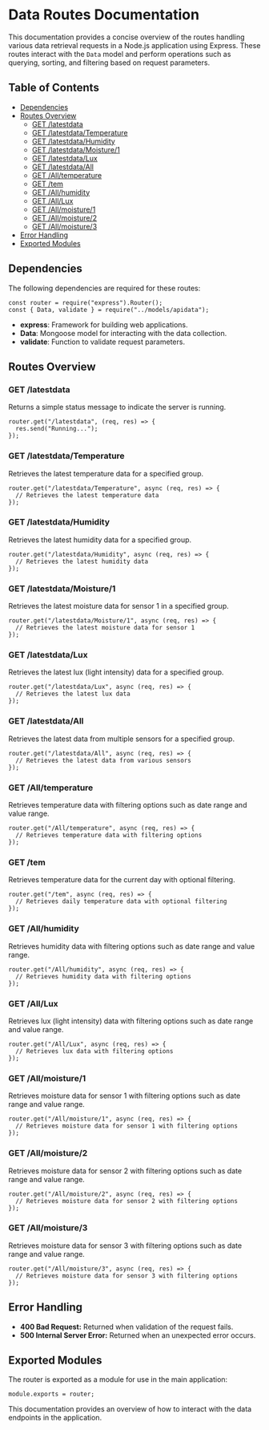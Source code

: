 # Data Routes Documentation

This documentation provides a concise overview of the routes handling various data retrieval requests in a Node.js application using Express. These routes interact with the `Data` model and perform operations such as querying, sorting, and filtering based on request parameters.

## Table of Contents

- [Dependencies](#dependencies)
- [Routes Overview](#routes-overview)
  - [GET /latestdata](#get-latestdata)
  - [GET /latestdata/Temperature](#get-latestdata-temperature)
  - [GET /latestdata/Humidity](#get-latestdata-humidity)
  - [GET /latestdata/Moisture/1](#get-latestdata-moisture1)
  - [GET /latestdata/Lux](#get-latestdata-lux)
  - [GET /latestdata/All](#get-latestdata-all)
  - [GET /All/temperature](#get-all-temperature)
  - [GET /tem](#get-tem)
  - [GET /All/humidity](#get-all-humidity)
  - [GET /All/Lux](#get-all-lux)
  - [GET /All/moisture/1](#get-all-moisture1)
  - [GET /All/moisture/2](#get-all-moisture2)
  - [GET /All/moisture/3](#get-all-moisture3)
- [Error Handling](#error-handling)
- [Exported Modules](#exported-modules)

## Dependencies

The following dependencies are required for these routes:

```
const router = require("express").Router();
const { Data, validate } = require("../models/apidata");
```

- **express**: Framework for building web applications.
- **Data**: Mongoose model for interacting with the data collection.
- **validate**: Function to validate request parameters.

## Routes Overview

### GET /latestdata

Returns a simple status message to indicate the server is running.

```
router.get("/latestdata", (req, res) => {
  res.send("Running...");
});
```

### GET /latestdata/Temperature

Retrieves the latest temperature data for a specified group.

```
router.get("/latestdata/Temperature", async (req, res) => {
  // Retrieves the latest temperature data
});
```

### GET /latestdata/Humidity

Retrieves the latest humidity data for a specified group.

```
router.get("/latestdata/Humidity", async (req, res) => {
  // Retrieves the latest humidity data
});
```

### GET /latestdata/Moisture/1

Retrieves the latest moisture data for sensor 1 in a specified group.

```
router.get("/latestdata/Moisture/1", async (req, res) => {
  // Retrieves the latest moisture data for sensor 1
});
```

### GET /latestdata/Lux

Retrieves the latest lux (light intensity) data for a specified group.

```
router.get("/latestdata/Lux", async (req, res) => {
  // Retrieves the latest lux data
});
```

### GET /latestdata/All

Retrieves the latest data from multiple sensors for a specified group.

```
router.get("/latestdata/All", async (req, res) => {
  // Retrieves the latest data from various sensors
});
```

### GET /All/temperature

Retrieves temperature data with filtering options such as date range and value range.

```
router.get("/All/temperature", async (req, res) => {
  // Retrieves temperature data with filtering options
});
```

### GET /tem

Retrieves temperature data for the current day with optional filtering.

```
router.get("/tem", async (req, res) => {
  // Retrieves daily temperature data with optional filtering
});
```

### GET /All/humidity

Retrieves humidity data with filtering options such as date range and value range.

```
router.get("/All/humidity", async (req, res) => {
  // Retrieves humidity data with filtering options
});
```

### GET /All/Lux

Retrieves lux (light intensity) data with filtering options such as date range and value range.

```
router.get("/All/Lux", async (req, res) => {
  // Retrieves lux data with filtering options
});
```

### GET /All/moisture/1

Retrieves moisture data for sensor 1 with filtering options such as date range and value range.

```
router.get("/All/moisture/1", async (req, res) => {
  // Retrieves moisture data for sensor 1 with filtering options
});
```

### GET /All/moisture/2

Retrieves moisture data for sensor 2 with filtering options such as date range and value range.

```
router.get("/All/moisture/2", async (req, res) => {
  // Retrieves moisture data for sensor 2 with filtering options
});
```

### GET /All/moisture/3

Retrieves moisture data for sensor 3 with filtering options such as date range and value range.

```
router.get("/All/moisture/3", async (req, res) => {
  // Retrieves moisture data for sensor 3 with filtering options
});
```

## Error Handling

- **400 Bad Request:** Returned when validation of the request fails.
- **500 Internal Server Error:** Returned when an unexpected error occurs.

## Exported Modules

The router is exported as a module for use in the main application:

```
module.exports = router;
```

This documentation provides an overview of how to interact with the data endpoints in the application.
